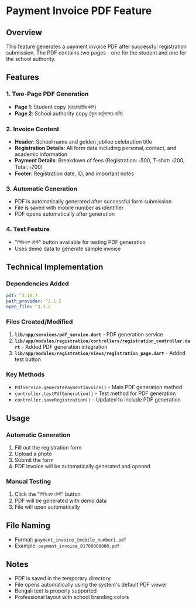# Payment Invoice PDF Feature

## Overview

This feature generates a payment invoice PDF after successful registration submission. The PDF contains two pages - one for the student and one for the school authority.

## Features

### 1. **Two-Page PDF Generation**

- **Page 1**: Student copy (ছাত্র/ছাত্রীর কপি)
- **Page 2**: School authority copy (স্কুল কর্তৃপক্ষের কপি)

### 2. **Invoice Content**

- **Header**: School name and golden jubilee celebration title
- **Registration Details**: All form data including personal, contact, and academic information
- **Payment Details**: Breakdown of fees (Registration: ৳500, T-shirt: ৳200, Total: ৳700)
- **Footer**: Registration date, ID, and important notes

### 3. **Automatic Generation**

- PDF is automatically generated after successful form submission
- File is saved with mobile number as identifier
- PDF opens automatically after generation

### 4. **Test Feature**

- "পিডিএফ টেস্ট" button available for testing PDF generation
- Uses demo data to generate sample invoice

## Technical Implementation

### Dependencies Added

```yaml
pdf: ^3.10.7
path_provider: ^2.1.2
open_file: ^3.3.2
```

### Files Created/Modified

1. **`lib/app/services/pdf_service.dart`** - PDF generation service
2. **`lib/app/modules/registration/controllers/registration_controller.dart`** - Added PDF generation integration
3. **`lib/app/modules/registration/views/registration_page.dart`** - Added test button

### Key Methods

- `PdfService.generatePaymentInvoice()` - Main PDF generation method
- `controller.testPdfGeneration()` - Test method for PDF generation
- `controller.saveRegistration()` - Updated to include PDF generation

## Usage

### Automatic Generation

1. Fill out the registration form
2. Upload a photo
3. Submit the form
4. PDF invoice will be automatically generated and opened

### Manual Testing

1. Click the "পিডিএফ টেস্ট" button
2. PDF will be generated with demo data
3. File will open automatically

## File Naming

- Format: `payment_invoice_{mobile_number}.pdf`
- Example: `payment_invoice_01700000000.pdf`

## Notes

- PDF is saved in the temporary directory
- File opens automatically using the system's default PDF viewer
- Bengali text is properly supported
- Professional layout with school branding colors
